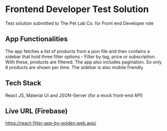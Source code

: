 # Frontend Developer Test Solution

Test solution submitted to The Pet Lab Co. for Front end Developer role

## App Functionalities

The app fetches a list of products from a json file and then contains a sidebar that hold three filter options - Filter by tag, price or subscription. With these, products are filtered. The app also includes pagination. So only 8 products are shown per time. The sidebar is also mobile friendly

## Tech Stack

React JS, Material UI and JSON-Server (for a mock front-end API)

## Live URL (Firebase)

https://react-filter-app-by-golden.web.app/
